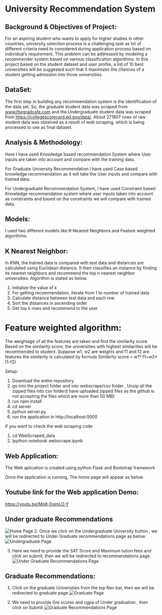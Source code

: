 # University Recommendation System


## Background & Objectives of Project:
For an aspiring student who wants to apply for higher studies in other countries, university selection process is a challenging task as lot of different criteria need to considered during application process based on individual’s requirement. This problem can be addressed by modeling a recommender system based on various classification algorithms. In this project based on the student dataset and user profile, a list of 10 best universities will be suggested such that it maximizes the chances of a student getting admission into those universities.

## DataSet:
The first step in building any recommendation system is the identification of the data set. So, the graduate student data was scraped from www.thegradcafe.com and the Undergraduate student data was scraped from https://collegescorecard.ed.gov/data/. About 271807 rows of raw student data was obtained as a result of web scraping, which is being processed to use as final dataset.

## Analysis & Methodology:
Here I have used Knowledge based recommendation System where User inputs are taken into account and compare with the training data.

For Graduate University Recommendation I have used Case based knowledge recommendation as it will take the User inputs and compare with trained data.

For Undergraduate Recommendation System, I have used Constraint based Knowledge recommendation system where user inputs taken into account as constraints and based on the constraints we will compare with trained data.

## Models:
I used two different models like K-Nearest Neighbors and Feature weighted algorithms.

## K Nearest Neighbor: 
In KNN, the trained data is compared with test data and distances are calculated using Euclidean distance. It then classifies an instance by finding its nearest neighbors and recommend the top n nearest neighbor universities. Algorithm is stated as below.

1. Initialize the value of k
2. For getting recommendation, iterate from 1 to number of trained data
1. Calculate distance between test data and each row
2. Sort the distances in ascending order
3. Get top k rows and recommend to the user

# Feature weighted algorithm: 
The weightage of all the features are taken and find the similarity score. Based on the similarity score, the universities with highest similarities will be recommended to student. Suppose w1, w2 are weights and f1 and f2 are features the similarity is calculated by formula
Similarity score = w1* f1+w2*(1-f2)

Setup:

1. Download the entire repository
2. go into the project folder and into  webscrape/csv folder , Unzip all the zipped files into csv folder(I have uploaded zipped files as the github is not accepting the files which are more than 50 MB) 
3. run npm install
4. cd server
5. python server.py
6. run the application in http://localhost:5000

If you want to check the web scraping code 
1. cd WebScraped_data 
2. Ipython notebook webscrape.ipynb

## Web Application:

The Web aplication is created using python Flask and Bootstrap framework

Once the application is running, The home page will appear as below.

## Youtube link for the Web application Demo: 
https://youtu.be/Mq8-DqmLO-Y

## Under graduate Recommendations

![Home Page](/images/home.png?raw=true "Optional Title")
2. Once we click on the Undergraduate University button , we will be redirected to Under Graduate recommendations page as below.
![Undergraduate Page](/images/ug.png?raw=true "Optional Title")

3. Here we need to provide the SAT Score and Maximum tution fees and click on submit, then we will be redirected to recommendations page.
![Under Graduate Recommendations Page](/images/ug_recommendations.png?raw=true "Optional Title")

## Graduate Recommendations:

1. Click on the graduate Universities from the top Nav bar, then we will be redirected to graduate page
![Graduate Page](/images/grad.png?raw=true "Optional Title")

2. We need to provide Gre scores and cgpa of Under graduation , then click on Submit
![Graduate Recommendations Page](/images/graduate_recommendations.png?raw=true "Optional Title")

